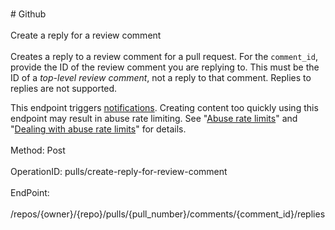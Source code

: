 <br>#     Github</br>
<br>Create a reply for a review comment</br>
<br>Creates a reply to a review comment for a pull request. For the `comment_id`, provide the ID of the review comment you are replying to. This must be the ID of a _top-level review comment_, not a reply to that comment. Replies to replies are not supported.

This endpoint triggers [notifications](https://help.github.com/articles/about-notifications/). Creating content too quickly using this endpoint may result in abuse rate limiting. See "[Abuse rate limits](https://developer.github.com/v3/#abuse-rate-limits)" and "[Dealing with abuse rate limits](https://developer.github.com/v3/guides/best-practices-for-integrators/#dealing-with-abuse-rate-limits)" for details.</br>
<br>Method: Post</br>
<br>OperationID: pulls/create-reply-for-review-comment</br>
<br>EndPoint:</br>
<br>/repos/{owner}/{repo}/pulls/{pull_number}/comments/{comment_id}/replies</br>
